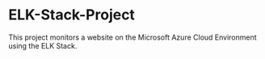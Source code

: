 # ELK-Stack-Project
This project monitors a website on the Microsoft Azure Cloud Environment using the ELK Stack.
